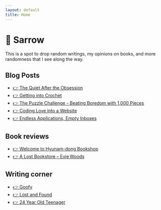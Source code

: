 ```yaml
---
layout: default
title: Home
---
```


# 🥞 Sarrow

This is a spot to drop random writings, my opinions on books, and more randomness that I see along the way.

## Blog Posts

<ul>
  <li><a href="./The Quiet After the Obsession.html">👉 The Quiet After the Obsession</a></li>
  <li><a href="./Getting into Crochet.html">👉 Getting into Crochet</a></li>
  <li><a href="./The Puzzle Challenge - Beating Boredom with 1,000 Pieces.html">👉 The Puzzle Challenge - Beating Boredom with 1,000 Pieces</a></li>
  <li><a href="./Coding Love into a Website.html"> 👉 Coding Love into a Website </a></li>
  <li><a href="./Endless Applications, Empty Inboxes.html"> 👉 Endless Applications, Empty Inboxes </a></li>
</ul>

## Book reviews

<ul>
  <li><a href= "./Welcome to Hyunam-dong Bookshop.html">👉 Welcome to Hyunam-dong Bookshop</a></li>
  <li><a href= "./A Lost Bookstore – Evie Woods.html">👉 A Lost Bookstore – Evie Woods</a></li>
</ul>

## Writing corner
<ul>
  <li><a href= "./Goofy.html"> 👉 Goofy</a></li>
  <li><a href= "./LostandFound.html"> 👉 Lost and Found</a></li>
  <li><a href= "./‎24-Year-Old Teenager.html"> 👉 ‎24 Year Old Teenager </a></li>
</ul>
